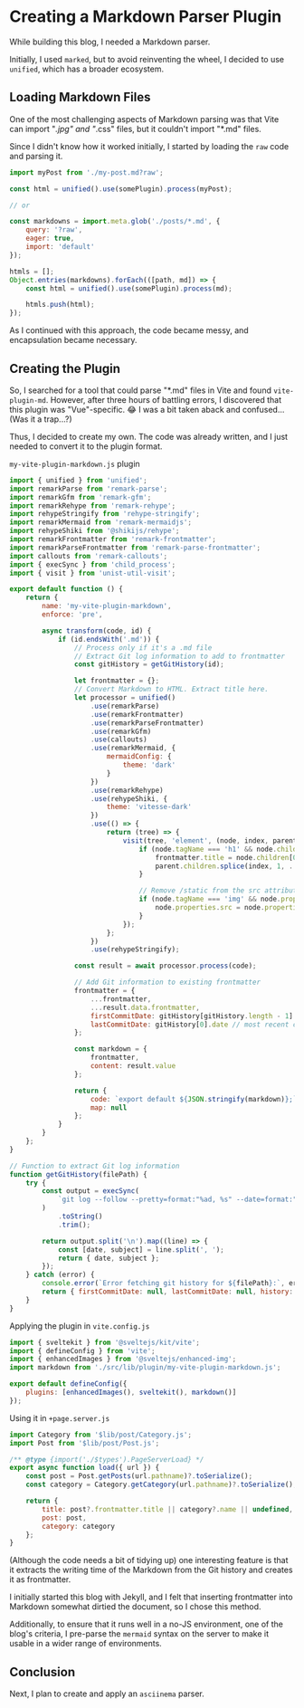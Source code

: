 # Creating a Markdown Parser Plugin

While building this blog, I needed a Markdown parser.

Initially, I used `marked`, but to avoid reinventing the wheel, I decided to use `unified`, which has a broader ecosystem.

## Loading Markdown Files

One of the most challenging aspects of Markdown parsing was that Vite can import "*.jpg" and "*.css" files, but it couldn't import "*.md" files.

Since I didn't know how it worked initially, I started by loading the `raw` code and parsing it.

```js
import myPost from './my-post.md?raw';

const html = unified().use(somePlugin).process(myPost);

// or

const markdowns = import.meta.glob('./posts/*.md', {
	query: '?raw',
	eager: true,
	import: 'default'
});

htmls = [];
Object.entries(markdowns).forEach(([path, md]) => {
	const html = unified().use(somePlugin).process(md);

	htmls.push(html);
});
```

As I continued with this approach, the code became messy, and encapsulation became necessary.

## Creating the Plugin

So, I searched for a tool that could parse "*.md" files in Vite and found `vite-plugin-md`. However, after three hours of battling errors, I discovered that this plugin was "Vue"-specific. 😂 I was a bit taken aback and confused... (Was it a trap...?)

Thus, I decided to create my own. The code was already written, and I just needed to convert it to the plugin format.

`my-vite-plugin-markdown.js` plugin

```js
import { unified } from 'unified';
import remarkParse from 'remark-parse';
import remarkGfm from 'remark-gfm';
import remarkRehype from 'remark-rehype';
import rehypeStringify from 'rehype-stringify';
import remarkMermaid from 'remark-mermaidjs';
import rehypeShiki from '@shikijs/rehype';
import remarkFrontmatter from 'remark-frontmatter';
import remarkParseFrontmatter from 'remark-parse-frontmatter';
import callouts from 'remark-callouts';
import { execSync } from 'child_process';
import { visit } from 'unist-util-visit';

export default function () {
	return {
		name: 'my-vite-plugin-markdown',
		enforce: 'pre',

		async transform(code, id) {
			if (id.endsWith('.md')) {
				// Process only if it's a .md file
				// Extract Git log information to add to frontmatter
				const gitHistory = getGitHistory(id);

				let frontmatter = {};
				// Convert Markdown to HTML. Extract title here.
				let processor = unified()
					.use(remarkParse)
					.use(remarkFrontmatter)
					.use(remarkParseFrontmatter)
					.use(remarkGfm)
					.use(callouts)
					.use(remarkMermaid, {
						mermaidConfig: {
							theme: 'dark'
						}
					})
					.use(remarkRehype)
					.use(rehypeShiki, {
						theme: 'vitesse-dark'
					})
					.use(() => {
						return (tree) => {
							visit(tree, 'element', (node, index, parent) => {
								if (node.tagName === 'h1' && node.children && node.children.length > 0) {
									frontmatter.title = node.children[0].value || '';
									parent.children.splice(index, 1, ...node.children);
								}

								// Remove /static from the src attribute of image tags
								if (node.tagName === 'img' && node.properties && node.properties.src) {
									node.properties.src = node.properties.src.replace(/^\/static/, '');
								}
							});
						};
					})
					.use(rehypeStringify);

				const result = await processor.process(code);

				// Add Git information to existing frontmatter
				frontmatter = {
					...frontmatter,
					...result.data.frontmatter,
					firstCommitDate: gitHistory[gitHistory.length - 1].date, // oldest commit
					lastCommitDate: gitHistory[0].date // most recent commit
				};

				const markdown = {
					frontmatter,
					content: result.value
				};

				return {
					code: `export default ${JSON.stringify(markdown)};`,
					map: null
				};
			}
		}
	};
}

// Function to extract Git log information
function getGitHistory(filePath) {
	try {
		const output = execSync(
			`git log --follow --pretty=format:"%ad, %s" --date=format:"%Y-%m-%dT%H:%M%z" "${filePath}"`
		)
			.toString()
			.trim();

		return output.split('\n').map((line) => {
			const [date, subject] = line.split(', ');
			return { date, subject };
		});
	} catch (error) {
		console.error(`Error fetching git history for ${filePath}:`, error);
		return { firstCommitDate: null, lastCommitDate: null, history: [] };
	}
}
```

Applying the plugin in `vite.config.js`

```js
import { sveltekit } from '@sveltejs/kit/vite';
import { defineConfig } from 'vite';
import { enhancedImages } from '@sveltejs/enhanced-img';
import markdown from './src/lib/plugin/my-vite-plugin-markdown.js';

export default defineConfig({
	plugins: [enhancedImages(), sveltekit(), markdown()]
});
```

Using it in `+page.server.js`

```js
import Category from '$lib/post/Category.js';
import Post from '$lib/post/Post.js';

/** @type {import('./$types').PageServerLoad} */
export async function load({ url }) {
	const post = Post.getPosts(url.pathname)?.toSerialize();
	const category = Category.getCategory(url.pathname)?.toSerialize();

	return {
		title: post?.frontmatter.title || category?.name || undefined,
		post: post,
		category: category
	};
}
```

(Although the code needs a bit of tidying up) one interesting feature is that it extracts the writing time of the Markdown from the Git history and creates it as frontmatter.

I initially started this blog with Jekyll, and I felt that inserting frontmatter into Markdown somewhat dirtied the document, so I chose this method.

Additionally, to ensure that it runs well in a no-JS environment, one of the blog's criteria, I pre-parse the `mermaid` syntax on the server to make it usable in a wider range of environments.

## Conclusion

Next, I plan to create and apply an `asciinema` parser.

